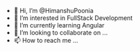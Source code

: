 - 👋 Hi, I’m @HimanshuPoonia
- 👀 I’m interested in FullStack Development
- 🌱 I’m currently learning Angular
- 💞️ I’m looking to collaborate on ...
- 📫 How to reach me ...

<!---
HimanshuPoonia/HimanshuPoonia is a ✨ special ✨ repository because its `README.md` (this file) appears on your GitHub profile.
You can click the Preview link to take a look at your changes.
--->
